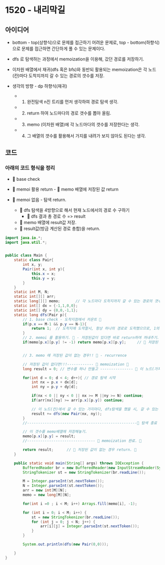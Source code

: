 # 1520 - 내리막길



## 아이디어

* bottom - top(상향식)으로 문제를 접근하기 어려운 문제로, top - bottom(하향식)으로 문제를 접근하면 간단하게 풀 수 있는 문제이다.

* dfs 로 탐색하는 과정에서 memoization을 이용해, 갔던 경로를 저장하기.

* 이차원 배열에서 재귀(dfs 혹은 bfs)와 동반되 활용되는 memoization은 각 노드(칸)마다 도착지까지 갈 수 있는 경로의 갯수를 저장.

* 생각의 방향 - dp 하향식(재귀)
    - 1. 완전탐색 n진 트리를 먼저 생각하여 경로 탐색 생각.
    - 2. return 하여 노드마다의 경로 갯수를 뽑아 올림.
    - 3. memo (이차원 배열)에 각 노드마다의 갯수를 저장한다는 생각.
    - 4. 그 배열의 갯수를 활용해서 가지를 내려가 보지 않아도 된다는 생각.


## 코드

### 아래의 코드 형식을 정리

* 🐶 base check

* 🐶 memoi 활용 return - 🎯 memo 배열에 저장된 값 return

* 🐶 memoi 없음 - 탐색 return.
    - 🌈 dfs 탐색을 4방향으로 해서 현재 노드에서의 경로 수 구하기
        - 🐳 dfs 결과 총 경로 수 => result
    - 🌈 memo 배열에 result값 저장.
    - 🎯 result값(방금 계산된 경로 총합)을 return.

```java
import java.io.*;
import java.util.*;


public class Main {
    static class Pair{
        int x, y;
        Pair(int x, int y){
            this.x = x;
            this.y = y;
        }
    }
    static int M, N;
    static int[][] arr;
    static long[][] memo;       // 각 노드마다 도착지까지 갈 수 있는 경로의 갯수.
    static int[] dx = {-1,1,0,0};
    static int[] dy = {0,0,-1,1};
    static long dfs(Pair p){
        // 1. base check - 도착지점에서 카운트 🐶
        if(p.x == M-1 && p.y == N-1){
            return 1;  // 도착지에 도착할시, 항상 하나의 경로로 도착했으므로, 1의 경로수를 return한다.
        }
        // 2. memoi 를 활용하기. 🐶 - 저장된값이 있다면 바로 return하여 꺼내주기.
        if(memo[p.x][p.y] != -1) return memo[p.x][p.y];     // 🎯 저장된 값이 있는 경우 return. 🎯


        // 3. memo 에 저장된 값이 없는 경우!! 🐶 - recurrence

        // 저장된 값이 없다면!!!------------ 🌈 memoization 🌈
        long result = 0; // 변수를 하나 만들고 --------------- 🐳 이 노드(가지)에서 갈수 잇는 경로 탐색! 🐳

        for(int d = 0; d < 4; d++){ // 경로 탐색 시작
            int nx = p.x + dx[d];
            int ny = p.y + dy[d];

            if(nx < 0 || ny < 0 || nx >= M ||ny >= N) continue;
            if(arr[nx][ny] >= arr[p.x][p.y]) continue;

            // 이 노드(칸)에서 갈 수 있는 가지마다, dfs탐색을 했을 시, 갈 수 있는 경로 수를 모두 더한다.
            result += dfs(new Pair(nx, ny));
        }
        //--------------------------------------------------🐳 탐색 종료 -> 경로 갯수가 result에 저장.🐳

        // 이 갯수를 memo배열에 저장해놓기.
        memo[p.x][p.y] = result;
        //------------------------------- 🌈 memoization 완료. 🌈

        return result;      // 🎯 저장된 값이 없는 경우 return. 🎯
    }

    public static void main(String[] args) throws IOException {
        BufferedReader br = new BufferedReader(new InputStreamReader(System.in));
        StringTokenizer st = new StringTokenizer(br.readLine());

        M = Integer.parseInt(st.nextToken());
        N = Integer.parseInt(st.nextToken());
        arr = new int[M][N];
        memo = new long[M][N];

        for(int i =0 ; i < M; i++) Arrays.fill(memo[i], -1);

        for (int i = 0; i < M; i++) {
            st = new StringTokenizer(br.readLine());
            for (int j = 0; j < N; j++) {
                arr[i][j] = Integer.parseInt(st.nextToken());
            }
        }

        System.out.println(dfs(new Pair(0,0)));

    }
}


```